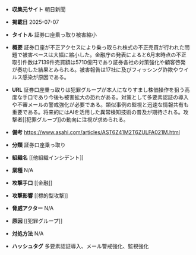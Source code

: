 - **収集元サイト**
朝日新聞

- **掲載日**
2025-07-07

- **タイトル**
証券口座乗っ取り被害縮小

- **概要**
証券口座が不正アクセスにより乗っ取られ株式の不正売買が行われた問題で被害ペースは大幅に縮小した。金融庁の発表によると6月末時点の不正取引件数は7139件売買額は5710億円であり証券各社の対策強化や顧客啓発が奏功した結果とみられる。被害報告は17社に及びフィッシング詐欺やウイルス感染が原因である。

- **URL**
証券口座乗っ取りは犯罪グループが本人になりすまし株価操作を狙う高度な手口であり今後も被害拡大の恐れがある。対策として多要素認証の導入や不審メールの警戒強化が必要である。類似事例の監視と迅速な情報共有も重要である。将来的にはAIを活用した異常検知技術の普及が期待される。攻撃者[[犯罪グループ]]の動向に注視が求められる。

- **備考**
https://www.asahi.com/articles/AST6Z41M2T6ZULFA021M.html

- **分類**
証券口座乗っ取り

- **組織名**
[[他組織インシデント]]

- **業種**
N/A

- **攻撃手口**
[[金融]]

- **攻撃影響**
[[標的型攻撃]]

- **脅威アクター**
N/A

- **原因**
[[犯罪グループ]]

- **対処方法**
N/A

- **ハッシュタグ**
多要素認証導入、メール警戒強化、監視強化
